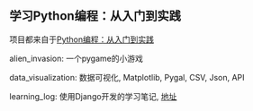 ## 学习Python编程：从入门到实践

项目都来自于[Python编程：从入门到实践](https://book.douban.com/subject/26829016/)

alien_invasion: 一个pygame的小游戏

data_visualization: 数据可视化, Matplotlib, Pygal, CSV, Json, API

learning_log: 使用Django开发的学习笔记, [地址](https://dovahkiin.herokuapp.com/)
